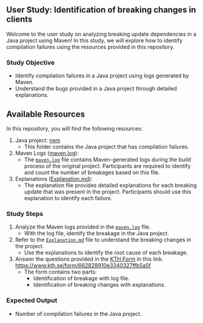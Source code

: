 ## User Study: Identification of breaking changes in clients

Welcome to the user study on analyzing breaking update dependencies in a Java project using Maven!
In this study, we will explore how to identify compilation failures using the resources provided in this repository.

### Study Objective

- Identify compilation failures in a Java project using logs generated by Maven.
- Understand the bugs provided in a Java project through detailed explanations.

## Available Resources

In this repository, you will find the following resources:
1. Java project: [nem](./nem)
   - This folder contains the Java project that has compilation failures.
2. Maven Logs ([maven.log](./maven.log)):
   - The [`maven.log`](./maven.log) file contains Maven-generated logs during the build process of the original project. Participants are required to identify and count the number of breakages based on this file.
3. Explanations ([Explanation.md](./Explanation.md)):
   - The explanation file provides detailed explanations for each breaking update that was present in the project. Participants should use this explanation to identify each failure.

### Study Steps

1. Analyze the Maven logs provided in the [`maven.log`](./maven.log) file.
   - With the log file, identify the breakage in the Java project.
2. Refer to the [`Explanation.md`](./Explanation.md) file to understand the breaking changes in the project.
   - Use the explanations to identify the root cause of each breakage.
3. Answer the questions provided in the [KTH Form](https://www.kth.se/form/662828910e3340327ffb5a5f) in this link. https://www.kth.se/form/662828910e3340327ffb5a5f
   - The form contains two parts: 
     - Identification of breakage with log file.
     - Identification of breaking changes with explanations.
### Expected Output

- Number of compilation failures in the Java project.